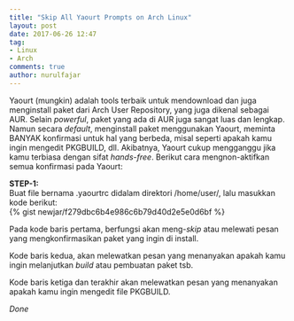 ```yaml
---
title: "Skip All Yaourt Prompts on Arch Linux"
layout: post
date: 2017-06-26 12:47
tag:
- Linux
- Arch
comments: true
author: nurulfajar
---
```

Yaourt (mungkin) adalah tools terbaik untuk mendownload dan juga menginstall paket dari Arch User Repository, yang juga dikenal sebagai AUR. Selain *powerful*, paket yang ada di AUR juga sangat luas dan lengkap. Namun secara *default*, menginstall paket menggunakan Yaourt, meminta BANYAK konfirmasi untuk hal yang berbeda, misal seperti apakah kamu ingin mengedit PKGBUILD, dll. Akibatnya, Yaourt cukup mengganggu jika kamu terbiasa dengan sifat *hands-free*.
Berikut cara mengnon-aktifkan semua konfirmasi pada Yaourt:

**STEP-1:**
<br />
Buat file bernama <span class="evidence">.yaourtrc</span> didalam direktori /home/user/, lalu masukkan kode berikut:
<br />
{% gist newjar/f279dbc6b4e986c6b79d40d2e5e0d6bf %}

Pada kode baris pertama, berfungsi akan meng-*skip* atau melewati pesan yang mengkonfirmasikan paket yang ingin di install.

Kode baris kedua, akan melewatkan pesan yang menanyakan apakah kamu ingin melanjutkan *build* atau pembuatan paket tsb.

Kode baris ketiga dan terakhir akan melewatkan pesan yang menanyakan apakah kamu ingin mengedit file PKGBUILD.


*Done*
